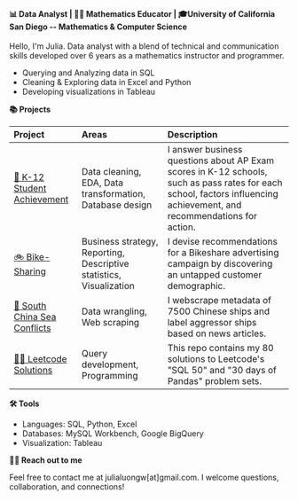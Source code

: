#### 📊 Data Analyst | 👩‍🏫 Mathematics Educator | 🎓University of California San Diego -- Mathematics & Computer Science 

Hello, I'm Julia. Data analyst with a blend of technical and communication skills developed over 6 years as a mathematics instructor and programmer.
- Querying and Analyzing data in SQL
- Cleaning & Exploring data in Excel and Python
- Developing visualizations in Tableau 

**📚 Projects**

| Project | Areas | Description |
| :--- | :--- | :--- |
| [🏫 K-12 Student Achievement](https://github.com/julialuongw/Student-AP-Data-Analysis) | Data cleaning, EDA, Data transformation, Database design | I answer business questions about AP Exam scores in K-12 schools, such as pass rates for each school, factors influencing achievement, and recommendations for action.|
| [🚲 Bike-Sharing](https://github.com/julialuongw/Descriptive-Analysis-on-Bike-Share-Data) | Business strategy, Reporting, Descriptive statistics, Visualization | I devise recommendations for a Bikeshare advertising campaign by discovering an untapped customer demographic. |
| [🚢 South China Sea Conflicts](https://github.com/julialuongw/South-China-Sea-Vessels-Data-Wrangling) | Data wrangling, Web scraping | I webscrape metadata of 7500 Chinese ships and label aggressor ships based on news articles. |
| [👩‍💻 Leetcode Solutions](https://github.com/julialuongw/Leetcode-SQL-Pandas-Problem-Sets) | Query development, Programming | This repo contains my 80 solutions to Leetcode's "SQL 50" and "30 days of Pandas" problem sets. |


**🛠️ Tools**
- Languages: SQL, Python, Excel
- Databases: MySQL Workbench, Google BigQuery
- Visualization: Tableau

**👋🏻 Reach out to me**

Feel free to contact me at julialuongw[at]gmail.com. I welcome questions, collaboration, and connections! 

<!--
**julialuongw/julialuongw** is a ✨ _special_ ✨ repository because its `README.md` (this file) appears on your GitHub profile.

Here are some ideas to get you started:

- 🔭 I’m currently working on ...
- 🌱 I’m currently learning ...
- 👯 I’m looking to collaborate on ...
- 🤔 I’m looking for help with ...
- 💬 Ask me about ...
- 📫 How to reach me: ...
- 😄 Pronouns: ...
- ⚡ Fun fact: ...
-->
